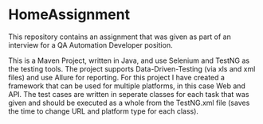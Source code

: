 # HomeAssignment
This repository contains an assignment that was given as part of an interview for a QA Automation Developer position.

This is a Maven Project, written in Java, and use Selenium and TestNG as the testing tools. 
The project supports Data-Driven-Testing (via xls and xml files) and use Allure for reporting.
For this project I have created  a framework that can be used for multiple platforms, in this case Web and API. 
The test cases are written in seperate classes for each task that was given and should be executed as a whole from the TestNG.xml file (saves the time to change URL and platform type for each class).
